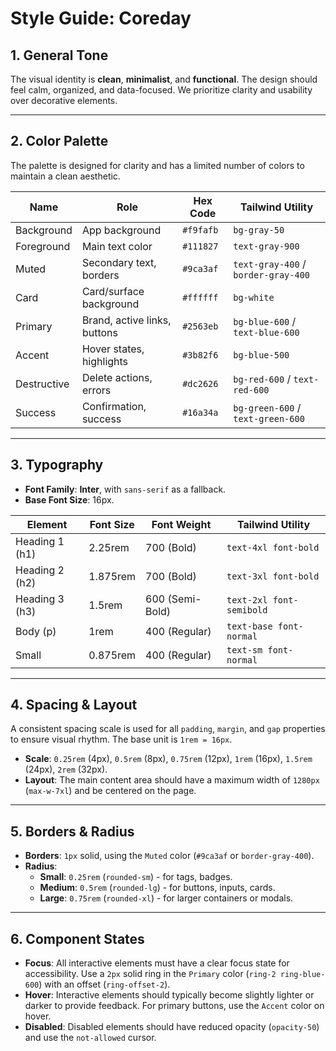 # Style Guide: Coreday

## 1. General Tone

The visual identity is **clean**, **minimalist**, and **functional**. The design should feel calm, organized, and data-focused. We prioritize clarity and usability over decorative elements.

---

## 2. Color Palette

The palette is designed for clarity and has a limited number of colors to maintain a clean aesthetic.

| Name        | Role                         | Hex Code  | Tailwind Utility                    |
| ----------- | ---------------------------- | --------- | ----------------------------------- |
| Background  | App background               | `#f9fafb` | `bg-gray-50`                        |
| Foreground  | Main text color              | `#111827` | `text-gray-900`                     |
| Muted       | Secondary text, borders      | `#9ca3af` | `text-gray-400` / `border-gray-400` |
| Card        | Card/surface background      | `#ffffff` | `bg-white`                          |
| Primary     | Brand, active links, buttons | `#2563eb` | `bg-blue-600` / `text-blue-600`     |
| Accent      | Hover states, highlights     | `#3b82f6` | `bg-blue-500`                       |
| Destructive | Delete actions, errors       | `#dc2626` | `bg-red-600` / `text-red-600`       |
| Success     | Confirmation, success        | `#16a34a` | `bg-green-600` / `text-green-600`   |

---

## 3. Typography

- **Font Family**: **Inter**, with `sans-serif` as a fallback.
- **Base Font Size**: 16px.

| Element        | Font Size | Font Weight     | Tailwind Utility         |
| -------------- | --------- | --------------- | ------------------------ |
| Heading 1 (h1) | 2.25rem   | 700 (Bold)      | `text-4xl font-bold`     |
| Heading 2 (h2) | 1.875rem  | 700 (Bold)      | `text-3xl font-bold`     |
| Heading 3 (h3) | 1.5rem    | 600 (Semi-Bold) | `text-2xl font-semibold` |
| Body (p)       | 1rem      | 400 (Regular)   | `text-base font-normal`  |
| Small          | 0.875rem  | 400 (Regular)   | `text-sm font-normal`    |

---

## 4. Spacing & Layout

A consistent spacing scale is used for all `padding`, `margin`, and `gap` properties to ensure visual rhythm. The base unit is `1rem = 16px`.

- **Scale**: `0.25rem` (4px), `0.5rem` (8px), `0.75rem` (12px), `1rem` (16px), `1.5rem` (24px), `2rem` (32px).
- **Layout**: The main content area should have a maximum width of `1280px` (`max-w-7xl`) and be centered on the page.

---

## 5. Borders & Radius

- **Borders**: `1px` solid, using the `Muted` color (`#9ca3af` or `border-gray-400`).
- **Radius**:
  - **Small**: `0.25rem` (`rounded-sm`) - for tags, badges.
  - **Medium**: `0.5rem` (`rounded-lg`) - for buttons, inputs, cards.
  - **Large**: `0.75rem` (`rounded-xl`) - for larger containers or modals.

---

## 6. Component States

- **Focus**: All interactive elements must have a clear focus state for accessibility. Use a `2px` solid ring in the `Primary` color (`ring-2 ring-blue-600`) with an offset (`ring-offset-2`).
- **Hover**: Interactive elements should typically become slightly lighter or darker to provide feedback. For primary buttons, use the `Accent` color on hover.
- **Disabled**: Disabled elements should have reduced opacity (`opacity-50`) and use the `not-allowed` cursor.
